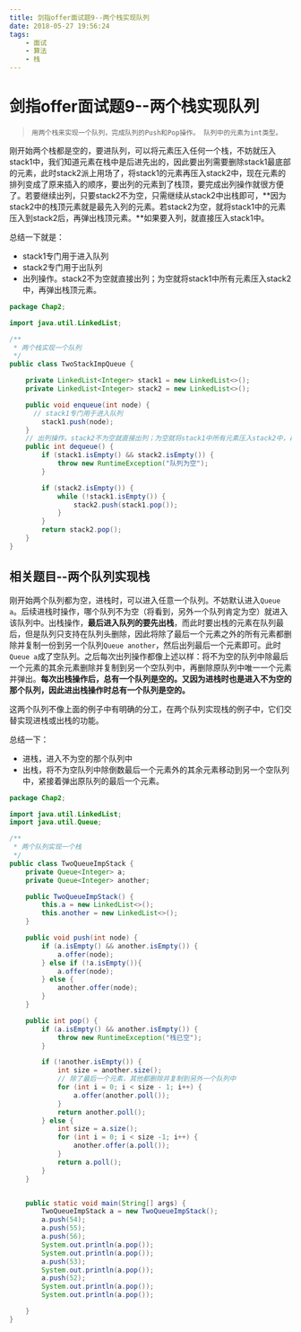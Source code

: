 ```yaml
---
title: 剑指offer面试题9--两个栈实现队列
date: 2018-05-27 19:56:24
tags: 
    - 面试
    - 算法
    - 栈
---
```

# 剑指offer面试题9--两个栈实现队列

> ```
> 用两个栈来实现一个队列，完成队列的Push和Pop操作。 队列中的元素为int类型。
> ```

刚开始两个栈都是空的，要进队列，可以将元素压入任何一个栈，不妨就压入stack1中，我们知道元素在栈中是后进先出的，因此要出列需要删除stack1最底部的元素，此时stack2派上用场了，将stack1的元素再压入stack2中，现在元素的排列变成了原来插入的顺序，要出列的元素到了栈顶，要完成出列操作就很方便了。若要继续出列，只要stack2不为空，只需继续从stack2中出栈即可，**因为stack2中的栈顶元素就是最先入列的元素。若stack2为空，就将stack1中的元素压入到stack2后，再弹出栈顶元素。**如果要入列，就直接压入stack1中。

总结一下就是：

- stack1专门用于进入队列
- stack2专门用于出队列
- 出列操作。stack2不为空就直接出列；为空就将stack1中所有元素压入stack2中，再弹出栈顶元素。


```java
package Chap2;

import java.util.LinkedList;

/**
 * 两个栈实现一个队列
 */
public class TwoStackImpQueue {

    private LinkedList<Integer> stack1 = new LinkedList<>();
    private LinkedList<Integer> stack2 = new LinkedList<>();

    public void enqueue(int node) {
      // stack1专门用于进入队列
        stack1.push(node);
    }
	// 出列操作。stack2不为空就直接出列；为空就将stack1中所有元素压入stack2中，再弹出栈顶元素。
    public int dequeue() {
        if (stack1.isEmpty() && stack2.isEmpty()) {
            throw new RuntimeException("队列为空");
        }

        if (stack2.isEmpty()) {
            while (!stack1.isEmpty()) {
                stack2.push(stack1.pop());
            }
        }
        return stack2.pop();
    }
}

```

## 相关题目--两个队列实现栈

刚开始两个队列都为空，进栈时，可以进入任意一个队列。不妨默认进入`Queue a`。后续进栈时操作，哪个队列不为空（将看到，另外一个队列肯定为空）就进入该队列中。出栈操作，**最后进入队列的要先出栈**，而此时要出栈的元素在队列最后，但是队列只支持在队列头删除，因此将除了最后一个元素之外的所有元素都删除并复制一份到另一个队列`Queue another`，然后出列最后一个元素即可。此时`Queue a`成了空队列。之后每次出列操作都像上述以样：将不为空的队列中除最后一个元素的其余元素删除并复制到另一个空队列中，再删除原队列中唯一一个元素并弹出。**每次出栈操作后，总有一个队列是空的。又因为进栈时也是进入不为空的那个队列，因此进出栈操作时总有一个队列是空的。**

这两个队列不像上面的例子中有明确的分工，在两个队列实现栈的例子中，它们交替实现进栈或出栈的功能。

总结一下：

- 进栈，进入不为空的那个队列中
- 出栈，将不为空队列中除倒数最后一个元素外的其余元素移动到另一个空队列中，紧接着弹出原队列的最后一个元素。

```java
package Chap2;

import java.util.LinkedList;
import java.util.Queue;

/**
 * 两个队列实现一个栈
 */
public class TwoQueueImpStack {
    private Queue<Integer> a;
    private Queue<Integer> another;

    public TwoQueueImpStack() {
        this.a = new LinkedList<>();
        this.another = new LinkedList<>();
    }

    public void push(int node) {
        if (a.isEmpty() && another.isEmpty()) {
            a.offer(node);
        } else if (!a.isEmpty()){
            a.offer(node);
        } else {
            another.offer(node);
        }
    }

    public int pop() {
        if (a.isEmpty() && another.isEmpty()) {
            throw new RuntimeException("栈已空");
        }

        if (!another.isEmpty()) {
            int size = another.size();
            // 除了最后一个元素，其他都删除并复制到另外一个队列中
            for (int i = 0; i < size - 1; i++) {
                a.offer(another.poll());
            }
            return another.poll();
        } else {
            int size = a.size();
            for (int i = 0; i < size -1; i++) {
                another.offer(a.poll());
            }
            return a.poll();
        }
    }


    public static void main(String[] args) {
        TwoQueueImpStack a = new TwoQueueImpStack();
        a.push(54);
        a.push(55);
        a.push(56);
        System.out.println(a.pop());
        System.out.println(a.pop());
        a.push(53);
        System.out.println(a.pop());
        a.push(52);
        System.out.println(a.pop());
        System.out.println(a.pop());

    }
}

```

